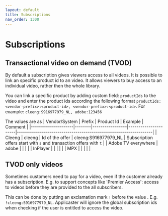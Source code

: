 ```yaml
---
layout: default
title: Subscriptions
nav_order: 1300
---
```


# Subscriptions

## Transactional video on demand (TVOD)
By default a subscription gives viewers access to all videos. It is possible to link an specific product id to an video. It allows viewers to buy access to an individual video, rather then the whole library. 

You can link a specific product by adding custom field: `productIds` to the video and enter the product ids according the following format `productIds: <vendor-prefix>:<product-id>, <vendor-prefix>:<product-id>`. For example: `cleeng:S916977979_NL, adobe:123456`

The values are as 
| Vendor/System       | Prefix | Product Id      | Example              | Comment                                                           |
|---------------------|--------|-----------------|----------------------|-------------------------------------------------------------------|
| Cleeng              | cleeng | Id of the offer | cleeng:S916977979_NL | Subscription offers start with `s` and transaction offers with `t` |
| Adobe TV everywhere | adobe  |                 |                      |                                                                   |
| InPlayer            |        |                 |                      |                                                                   |
| MPX                 |        |                 |                      |                                                                   |

## TVOD only videos
Sometimes customers need to pay for a video, even if the customer already has a subscription. E.g. to support concepts like 'Premier Access': access to videos before they are provided to the all subscribers.

This can be done by putting an exclamation mark `!` before the value . E.g. `!cleeng:S916977979_NL`. Applicaster will ignore the global subscription ids when checking if the user is entitled to access the video. 

